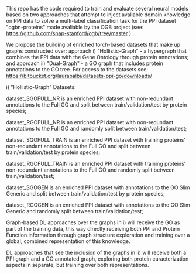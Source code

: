 
This repo has the code required to train and evaluate several neural models based on two approaches that attempt to inject avaliable domain knowledge on PPI data to solve a multi-label classification task for the PPI dataset "ogbn-proteins" made avaliable by the OGB project (see: https://github.com/snap-stanford/ogb/tree/master ) .


We propose the building of enriched torch-based datasets that make up graphs constructed over: approach i) "Hollistic-Graph" - a hypergraph that combines the PPI data with the Gene Ontology through protein annotations; and approach ii) "Dual-Graph" - a GO graph that includes protein annotations to the GO tree.
For access to the datasets see: https://bitbucket.org/laurabalbi/datasets-ppi-go/downloads/

i) "Hollistic-Graph" Datasets:

dataset_SGOFULL_NR is an enriched PPI dataset with non-redundant annotations to the Full GO and split between train/validation/test by protein species;

dataset_RGOFULL_NR is an enriched PPI dataset with non-redundant annotations to the Full GO and randomly split between train/validation/test;

dataset_SGOFULL_TRAIN is an enriched PPI dataset with training proteins' non-redundant annotations to the Full GO and split between train/validation/test by protein species;

dataset_RGOFULL_TRAIN is an enriched PPI dataset with training proteins' non-redundant annotations to the Full GO and randomly split between train/validation/test;

dataset_SGOGEN is an enriched PPI dataset with annotations to the GO Slim Generic and split between train/validation/test by protein species;

dataset_RGOGEN is an enriched PPI dataset with annotations to the GO Slim Generic and randomly split between train/validation/test;


Graph-based DL approaches over the graphs in i) will receive the GO as part of the training data, this way directly receiving both PPI and Protein Function information through graph structure exploration and training over a global, combined representation of this knowledge.

DL approaches that see the inclusion of the graphs in ii) will receive both a PPI graph and a GO annotated graph, exploring both protein caracterization aspects in separate, but training over both representations.



